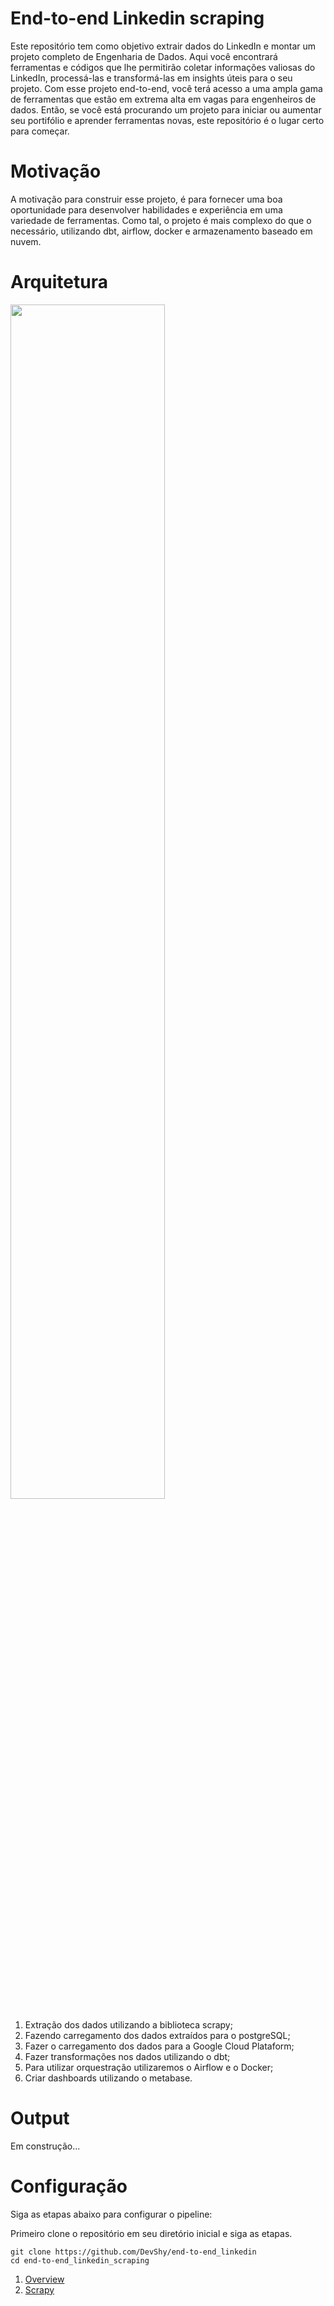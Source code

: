 # End-to-end Linkedin scraping

Este repositório tem como objetivo extrair dados do LinkedIn e montar um projeto completo de Engenharia de Dados. Aqui você encontrará ferramentas e códigos que lhe permitirão coletar informações valiosas do LinkedIn, processá-las e transformá-las em insights úteis para o seu projeto. Com esse projeto end-to-end, você terá acesso a uma ampla gama de ferramentas que estão em extrema alta em vagas para engenheiros de dados. Então, se você está procurando um projeto para iniciar ou aumentar seu portifólio e aprender ferramentas novas, este repositório é o lugar certo para começar.

# Motivação

A motivação para construir esse projeto, é para fornecer uma boa oportunidade para desenvolver habilidades e experiência em uma variedade de ferramentas. Como tal, o projeto é mais complexo do que o necessário, utilizando dbt, airflow, docker e armazenamento baseado em nuvem.

# Arquitetura

<img src="https://github.com/DevShy/end-to-end_linkedin/blob/main/imagens/pipeline.png" width=70% height=70%>

1. Extração dos dados utilizando a biblioteca scrapy;
2. Fazendo carregamento dos dados extraídos para o postgreSQL;
3. Fazer o carregamento dos dados para a Google Cloud Plataform;
4. Fazer transformações nos dados utilizando o dbt;
5. Para utilizar orquestração utilizaremos o Airflow e o Docker;
6. Criar dashboards utilizando o metabase.

# Output

Em construção...

# Configuração

Siga as etapas abaixo para configurar o pipeline:

Primeiro clone o repositório em seu diretório inicial e siga as etapas.

```
git clone https://github.com/DevShy/end-to-end_linkedin
cd end-to-end_linkedin_scraping
```

1. [Overview](instrucoes/overview.md)
1. [Scrapy](instrucoes/scrapy.md)
